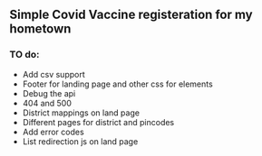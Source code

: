 ## Simple Covid Vaccine registeration for my hometown

### TO do:
* Add csv support
* Footer for landing page and other css for elements
* Debug the api
* 404 and 500
* District mappings on land page
* Different pages for district and pincodes
* Add error codes
* List redirection js on land page